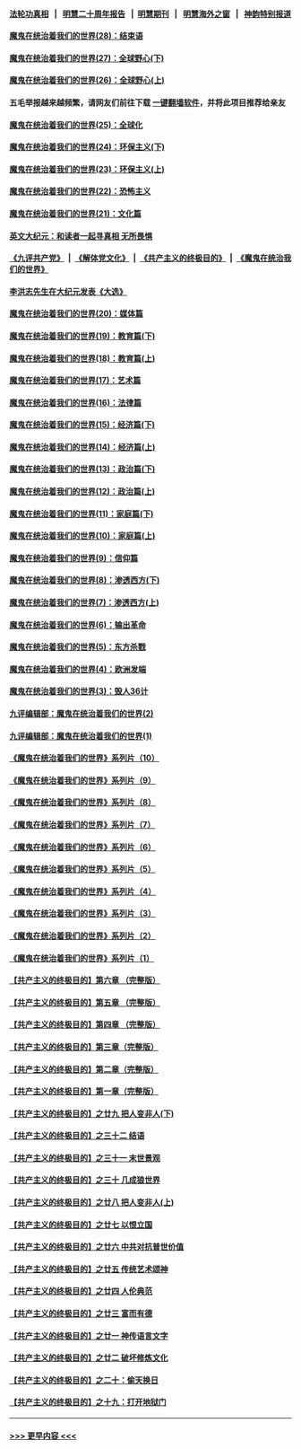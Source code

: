 #### [法轮功真相](https://github.com/gfw-breaker/truth/blob/master/README.md?t=0) &nbsp;&nbsp;|&nbsp;&nbsp; [明慧二十周年报告](https://github.com/gfw-breaker/mh-reports/blob/master/README.md?t=0) &nbsp;&nbsp;|&nbsp;&nbsp;[明慧期刊](https://github.com/gfw-breaker/mh-qikan) &nbsp;&nbsp;|&nbsp;&nbsp; [明慧海外之窗](https://github.com/gfw-breaker/mh-news/blob/master/README.md?t=0) &nbsp;&nbsp;|&nbsp;&nbsp; [神韵特别报道](https://github.com/gfw-breaker/mh-news/blob/master/shenyun.md?t=0)
#### [魔鬼在统治着我们的世界(28)：结束语](../pages/nsc422/n10936246.md?t=07081851) 
#### [魔鬼在统治着我们的世界(27)：全球野心(下)](../pages/nsc422/n10928319.md?t=07081851) 
#### [魔鬼在统治着我们的世界(26)：全球野心(上)](../pages/nsc422/n10900318.md?t=07081851) 
#### 五毛举报越来越频繁，请网友们前往下载 [一键翻墙软件](https://github.com/gfw-breaker/ssr-accounts)，并将此项目推荐给亲友
#### [魔鬼在统治着我们的世界(25)：全球化](../pages/nsc422/n10788205.md?t=07081851) 
#### [魔鬼在统治着我们的世界(24)：环保主义(下)](../pages/nsc422/n10695307.md?t=07081851) 
#### [魔鬼在统治着我们的世界(23)：环保主义(上)](../pages/nsc422/n10688613.md?t=07081851) 
#### [魔鬼在统治着我们的世界(22)：恐怖主义](../pages/nsc422/n10614727.md?t=07081851) 
#### [魔鬼在统治着我们的世界(21)：文化篇](../pages/nsc422/n10597706.md?t=07081851) 
#### [英文大纪元：和读者一起寻真相 无所畏惧](../pages/nsc422/n12542027.md?t=07081851) 
#### [《九评共产党》](https://github.com/begood0513/9ping.md/blob/master/README.md) &nbsp;|&nbsp; [《解体党文化》](../../../../jtdwh.md/blob/master/README.md)  &nbsp;|&nbsp; [《共产主义的终极目的》](../../../../gczydzjmd.md/blob/master/README.md) &nbsp;|&nbsp; [《魔鬼在统治我们的世界》](../../../../mgztzwmdsj.md/blob/master/README.md) 
#### [李洪志先生在大纪元发表《大选》](../pages/nsc422/n12534746.md?t=07081851) 
#### [魔鬼在统治着我们的世界(20)：媒体篇](../pages/nsc422/n10586579.md?t=07081851) 
#### [魔鬼在统治着我们的世界(19)：教育篇(下)](../pages/nsc422/n10564808.md?t=07081851) 
#### [魔鬼在统治着我们的世界(18)：教育篇(上)](../pages/nsc422/n10526970.md?t=07081851) 
#### [魔鬼在统治着我们的世界(17)：艺术篇](../pages/nsc422/n10499093.md?t=07081851) 
#### [魔鬼在统治着我们的世界(16)：法律篇](../pages/nsc422/n10485969.md?t=07081851) 
#### [魔鬼在统治着我们的世界(15)：经济篇(下)](../pages/nsc422/n10469975.md?t=07081851) 
#### [魔鬼在统治着我们的世界(14)：经济篇(上)](../pages/nsc422/n10457370.md?t=07081851) 
#### [魔鬼在统治着我们的世界(13)：政治篇(下)](../pages/nsc422/n10448270.md?t=07081851) 
#### [魔鬼在统治着我们的世界(12)：政治篇(上)](../pages/nsc422/n10444576.md?t=07081851) 
#### [魔鬼在统治着我们的世界(11)：家庭篇(下)](../pages/nsc422/n10440961.md?t=07081851) 
#### [魔鬼在统治着我们的世界(10)：家庭篇(上)](../pages/nsc422/n10435448.md?t=07081851) 
#### [魔鬼在统治着我们的世界(9)：信仰篇](../pages/nsc422/n10432159.md?t=07081851) 
#### [魔鬼在统治着我们的世界(8)：渗透西方(下)](../pages/nsc422/n10429603.md?t=07081851) 
#### [魔鬼在统治着我们的世界(7)：渗透西方(上)](../pages/nsc422/n10426013.md?t=07081851) 
#### [魔鬼在统治着我们的世界(6)：输出革命](../pages/nsc422/n10421536.md?t=07081851) 
#### [魔鬼在统治着我们的世界(5)：东方杀戮](../pages/nsc422/n10417707.md?t=07081851) 
#### [魔鬼在统治着我们的世界(4)：欧洲发端](../pages/nsc422/n10414890.md?t=07081851) 
#### [魔鬼在统治着我们的世界(3)：毁人36计](../pages/nsc422/n10411583.md?t=07081851) 
#### [九评编辑部：魔鬼在统治着我们的世界(2)](../pages/nsc422/n10410036.md?t=07081851) 
#### [九评编辑部：魔鬼在统治着我们的世界(1)](../pages/nsc422/n10406825.md?t=07081851) 
#### [《魔鬼在统治着我们的世界》系列片（10）](../pages/nsc422/n12292670.md?t=07081851) 
#### [《魔鬼在统治着我们的世界》系列片（9）](../pages/nsc422/n12290859.md?t=07081851) 
#### [《魔鬼在统治着我们的世界》系列片（8）](../pages/nsc422/n12287445.md?t=07081851) 
#### [《魔鬼在统治着我们的世界》系列片（7）](../pages/nsc422/n12283425.md?t=07081851) 
#### [《魔鬼在统治着我们的世界》系列片（6）](../pages/nsc422/n12282314.md?t=07081851) 
#### [《魔鬼在统治着我们的世界》系列片（5）](../pages/nsc422/n12281419.md?t=07081851) 
#### [《魔鬼在统治着我们的世界》系列片（4）](../pages/nsc422/n12274024.md?t=07081851) 
#### [《魔鬼在统治着我们的世界》系列片（3）](../pages/nsc422/n12271322.md?t=07081851) 
#### [《魔鬼在统治着我们的世界》系列片（2）](../pages/nsc422/n12269049.md?t=07081851) 
#### [《魔鬼在统治着我们的世界》系列片（1）](../pages/nsc422/n12267575.md?t=07081851) 
#### [【共产主义的终极目的】第六章 （完整版）](../pages/nsc422/n11428913.md?t=07081851) 
#### [【共产主义的终极目的】第五章 （完整版）](../pages/nsc422/n11428912.md?t=07081851) 
#### [【共产主义的终极目的】第四章 （完整版）](../pages/nsc422/n11428907.md?t=07081851) 
#### [【共产主义的终极目的】第三章（完整版）](../pages/nsc422/n11428848.md?t=07081851) 
#### [【共产主义的终极目的】第二章（完整版）](../pages/nsc422/n11428831.md?t=07081851) 
#### [【共产主义的终极目的】第一章（完整版）](../pages/nsc422/n11417651.md?t=07081851) 
#### [【共产主义的终极目的】之廿九 把人变非人(下)](../pages/nsc422/n11344140.md?t=07081851) 
#### [【共产主义的终极目的】之三十二 结语](../pages/nsc422/n11360535.md?t=07081851) 
#### [【共产主义的终极目的】之三十一 末世景观](../pages/nsc422/n11351129.md?t=07081851) 
#### [【共产主义的终极目的】之三十 几成狼世界](../pages/nsc422/n11348280.md?t=07081851) 
#### [【共产主义的终极目的】之廿八 把人变非人(上)](../pages/nsc422/n11340492.md?t=07081851) 
#### [【共产主义的终极目的】之廿七 以恨立国](../pages/nsc422/n11336944.md?t=07081851) 
#### [【共产主义的终极目的】之廿六 中共对抗普世价值](../pages/nsc422/n11324785.md?t=07081851) 
#### [【共产主义的终极目的】之廿五 传统艺术颂神](../pages/nsc422/n11296396.md?t=07081851) 
#### [【共产主义的终极目的】之廿四 人伦典范](../pages/nsc422/n11296397.md?t=07081851) 
#### [【共产主义的终极目的】之廿三 富而有德](../pages/nsc422/n11283598.md?t=07081851) 
#### [【共产主义的终极目的】之廿一 神传语言文字](../pages/nsc422/n11263265.md?t=07081851) 
#### [【共产主义的终极目的】之廿二 破坏修炼文化](../pages/nsc422/n11245728.md?t=07081851) 
#### [【共产主义的终极目的】之二十：偷天换日](../pages/nsc422/n11238846.md?t=07081851) 
#### [【共产主义的终极目的】之十九：打开地狱门](../pages/nsc422/n11206376.md?t=07081851) 

----
#### [ >>> 更早内容 <<< ](../indexes/nsc422-earlier.md)
